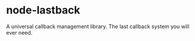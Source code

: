 # node-lastback
A universal callback management library. The last callback system you will ever need.
